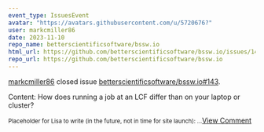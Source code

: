 ```yaml
---
event_type: IssuesEvent
avatar: "https://avatars.githubusercontent.com/u/5720676?"
user: markcmiller86
date: 2023-11-10
repo_name: betterscientificsoftware/bssw.io
html_url: https://github.com/betterscientificsoftware/bssw.io/issues/143
repo_url: https://github.com/betterscientificsoftware/bssw.io
---
```


<a href='https://github.com/markcmiller86' target='_blank'>markcmiller86</a> closed issue <a href='https://github.com/betterscientificsoftware/bssw.io/issues/143' target='_blank'>betterscientificsoftware/bssw.io#143</a>.

<p>Content: How does running a job at an LCF differ than on your laptop or cluster?</p><small>Placeholder for Lisa to write (in the future, not in time for site launch):...</small><a href='https://github.com/betterscientificsoftware/bssw.io/issues/143' target='_blank'>View Comment</a>